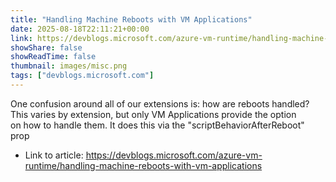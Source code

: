 ```yaml
---
title: "Handling Machine Reboots with VM Applications"
date: 2025-08-18T22:11:21+00:00
link: https://devblogs.microsoft.com/azure-vm-runtime/handling-machine-reboots-with-vm-applications
showShare: false
showReadTime: false
thumbnail: images/misc.png
tags: ["devblogs.microsoft.com"]
---
```

One confusion around all of our extensions is: how are reboots handled? This varies by extension, but only VM Applications provide the option on how to handle them. It does this via the "scriptBehaviorAfterReboot" prop

- Link to article: https://devblogs.microsoft.com/azure-vm-runtime/handling-machine-reboots-with-vm-applications